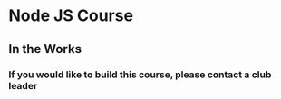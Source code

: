 # Node JS Course
## In the Works
### If you would like to build this course, please contact a club leader
